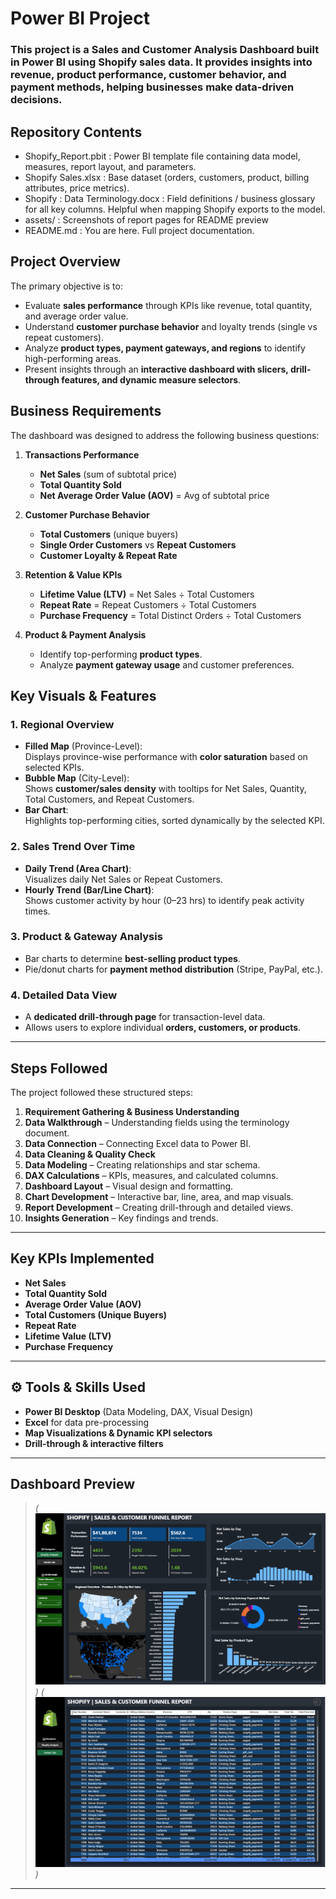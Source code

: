 #  Power BI Project 
### This project is a **Sales and Customer Analysis Dashboard** built in **Power BI** using Shopify sales data. It provides insights into revenue, product performance, customer behavior, and payment methods, helping businesses make data-driven decisions.

## Repository Contents
- Shopify_Report.pbit : Power BI template file containing data model, measures, report layout, and parameters. 
- Shopify Sales.xlsx : Base dataset (orders, customers, product, billing attributes, price metrics).
- Shopify : Data Terminology.docx : Field definitions / business glossary for all key columns. Helpful when mapping Shopify exports to the model.
- assets/ : Screenshots of report pages for README preview
- README.md : You are here. Full project documentation. 

##  Project Overview

The primary objective is to:
- Evaluate **sales performance** through KPIs like revenue, total quantity, and average order value.
- Understand **customer purchase behavior** and loyalty trends (single vs repeat customers).
- Analyze **product types, payment gateways, and regions** to identify high-performing areas.
- Present insights through an **interactive dashboard with slicers, drill-through features, and dynamic measure selectors**.

##  **Business Requirements**

The dashboard was designed to address the following business questions:
1. **Transactions Performance**  
   - **Net Sales** (sum of subtotal price)
   - **Total Quantity Sold**
   - **Net Average Order Value (AOV)** = Avg of subtotal price

2. **Customer Purchase Behavior**
   - **Total Customers** (unique buyers)
   - **Single Order Customers** vs **Repeat Customers**
   - **Customer Loyalty & Repeat Rate**

3. **Retention & Value KPIs**
   - **Lifetime Value (LTV)** = Net Sales ÷ Total Customers
   - **Repeat Rate** = Repeat Customers ÷ Total Customers
   - **Purchase Frequency** = Total Distinct Orders ÷ Total Customers

4. **Product & Payment Analysis**
   - Identify top-performing **product types**.
   - Analyze **payment gateway usage** and customer preferences.

##  **Key Visuals & Features**

### **1. Regional Overview**
- **Filled Map** (Province-Level):  
  Displays province-wise performance with **color saturation** based on selected KPIs.
- **Bubble Map** (City-Level):  
  Shows **customer/sales density** with tooltips for Net Sales, Quantity, Total Customers, and Repeat Customers.
- **Bar Chart**:  
  Highlights top-performing cities, sorted dynamically by the selected KPI.

### **2. Sales Trend Over Time**
- **Daily Trend (Area Chart)**:  
  Visualizes daily Net Sales or Repeat Customers.
- **Hourly Trend (Bar/Line Chart)**:  
  Shows customer activity by hour (0–23 hrs) to identify peak activity times.

### **3. Product & Gateway Analysis**
- Bar charts to determine **best-selling product types**.
- Pie/donut charts for **payment method distribution** (Stripe, PayPal, etc.).

### **4. Detailed Data View**
- A **dedicated drill-through page** for transaction-level data.
- Allows users to explore individual **orders, customers, or products**.
---
##  **Steps Followed**

The project followed these structured steps:
1. **Requirement Gathering & Business Understanding**
2. **Data Walkthrough** – Understanding fields using the terminology document.
3. **Data Connection** – Connecting Excel data to Power BI.
4. **Data Cleaning & Quality Check**
5. **Data Modeling** – Creating relationships and star schema.
6. **DAX Calculations** – KPIs, measures, and calculated columns.
7. **Dashboard Layout** – Visual design and formatting.
8. **Chart Development** – Interactive bar, line, area, and map visuals.
9. **Report Development** – Creating drill-through and detailed views.
10. **Insights Generation** – Key findings and trends.

---
##  **Key KPIs Implemented**
- **Net Sales**  
- **Total Quantity Sold**  
- **Average Order Value (AOV)**  
- **Total Customers (Unique Buyers)**  
- **Repeat Rate**  
- **Lifetime Value (LTV)**  
- **Purchase Frequency**

---
## ⚙ **Tools & Skills Used**
- **Power BI Desktop** (Data Modeling, DAX, Visual Design)
- **Excel** for data pre-processing
- **Map Visualizations & Dynamic KPI selectors**
- **Drill-through & interactive filters**

---

##  **Dashboard Preview**
> *(![Dashboard Preview](https://github.com/Saptarshi-Poddar/Power-BI-Project/blob/main/Shopify%20Dashboard%20(1).png))*
> *(![Dashboard Preview](https://github.com/Saptarshi-Poddar/Power-BI-Project/blob/main/Shopify%20Dashboard%20(2).png))*
---
